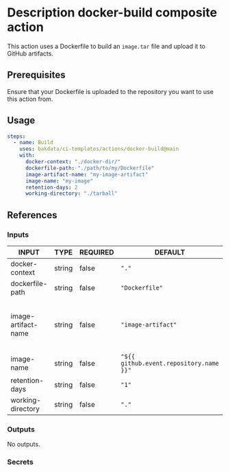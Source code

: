 # Description docker-build composite action

This action uses a Dockerfile to build an `image.tar` file and upload it to GitHub artifacts.

## Prerequisites

Ensure that your Dockerfile is uploaded to the repository you want to use this action from.

## Usage

```yaml
steps:
  - name: Build
    uses: bakdata/ci-templates/actions/docker-build@main
    with:
      docker-context: "./docker-dir/"
      dockerfile-path: "./path/to/my/Dockerfile"
      image-artifact-name: "my-image-artifact"
      image-name: "my-image"
      retention-days: 2
      working-directory: "./tarball"
```

## References

### Inputs

<!-- AUTO-DOC-INPUT:START - Do not remove or modify this section -->

| INPUT               | TYPE   | REQUIRED | DEFAULT                                 | DESCRIPTION                                                                                                                                         |
| ------------------- | ------ | -------- | --------------------------------------- | --------------------------------------------------------------------------------------------------------------------------------------------------- |
| docker-context      | string | false    | `"."`                                   | The docker context.                                                                                                                                 |
| dockerfile-path     | string | false    | `"Dockerfile"`                          | Path to the Dockerfile.                                                                                                                             |
| image-artifact-name | string | false    | `"image-artifact"`                      | Name of the artifact that contains the Docker image.tar file to push, see https://github.com/actions/upload-artifact (Default is 'image-artifact'). |
| image-name          | string | false    | `"${{ github.event.repository.name }}"` | Name of Docker image.                                                                                                                               |
| retention-days      | string | false    | `"1"`                                   | Number of days the image artifact should be stored on GitHub.                                                                                       |
| working-directory   | string | false    | `"."`                                   | Working directory for your Docker artifacts.                                                                                                        |

<!-- AUTO-DOC-INPUT:END -->

### Outputs

<!-- AUTO-DOC-OUTPUT:START - Do not remove or modify this section -->

No outputs.

<!-- AUTO-DOC-OUTPUT:END -->

### Secrets
